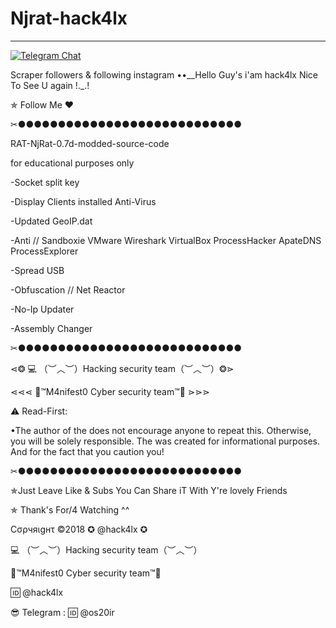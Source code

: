 # Njrat-hack4lx
**********************************************************

[![Telegram Chat](https://img.shields.io/badge/chat%20on-Telegram-blue.svg)](https://t.me/hack4lx)

Scraper followers & following instagram ••__Hello Guy's i'am hack4lx Nice To See U again !._.!

✯ Follow Me ♥

✂●●●●●●●●●●●●●●●●●●●●●●●●●●●●
 
RAT-NjRat-0.7d-modded-source-code


for educational purposes only


-Socket split key

-Display Clients installed Anti-Virus

-Updated GeoIP.dat

-Anti // Sandboxie VMware Wireshark VirtualBox ProcessHacker ApateDNS ProcessExplorer

-Spread USB

-Obfuscation // Net Reactor

-No-Ip Updater

-Assembly Changer

✂●●●●●●●●●●●●●●●●●●●●●●●●●●●●

⋖❂ 💻 （︶︿︶）Hacking security team（︶︿︶）❂⋗

⋖⋖⋖ 💢™M4nifest0 Cyber security team™💢 ⋗⋗⋗

⚠️ Read-First:

•The author of the does not encourage anyone to repeat this. Otherwise, you will be solely responsible. The was created for informational purposes. And for the fact that you caution you!

✂●●●●●●●●●●●●●●●●●●●●●●●●●●●●

✯Just Leave Like & Subs You Can Share iT With Y're lovely Friends

✯ Thank's For/4 Watching ^^

Cσρчяιgнτ ©2018 ✪ @hack4lx ✪

💻 （︶︿︶）Hacking security team（︶︿︶）

💢™M4nifest0 Cyber security team™💢

🆔 @hack4lx

😎 Telegram : 🆔 @os20ir




